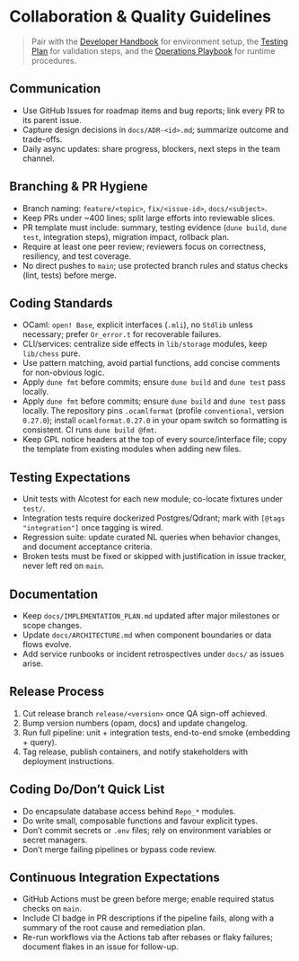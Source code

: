 # Collaboration & Quality Guidelines

> Pair with the [Developer Handbook](DEVELOPER.md) for environment setup, the [Testing Plan](TESTING.md) for validation steps, and the [Operations Playbook](OPERATIONS.md) for runtime procedures.

## Communication
- Use GitHub Issues for roadmap items and bug reports; link every PR to its parent issue.
- Capture design decisions in `docs/ADR-<id>.md`; summarize outcome and trade-offs.
- Daily async updates: share progress, blockers, next steps in the team channel.

## Branching & PR Hygiene
- Branch naming: `feature/<topic>`, `fix/<issue-id>`, `docs/<subject>`.
- Keep PRs under ~400 lines; split large efforts into reviewable slices.
- PR template must include: summary, testing evidence (`dune build`, `dune test`, integration steps), migration impact, rollback plan.
- Require at least one peer review; reviewers focus on correctness, resiliency, and test coverage.
- No direct pushes to `main`; use protected branch rules and status checks (lint, tests) before merge.

## Coding Standards
- OCaml: `open! Base`, explicit interfaces (`.mli`), no `Stdlib` unless necessary; prefer `Or_error.t` for recoverable failures.
- CLI/services: centralize side effects in `lib/storage` modules, keep `lib/chess` pure.
- Use pattern matching, avoid partial functions, add concise comments for non-obvious logic.
- Apply `dune fmt` before commits; ensure `dune build` and `dune test` pass locally.
- Apply `dune fmt` before commits; ensure `dune build` and `dune test` pass locally. The repository pins `.ocamlformat` (profile `conventional`, version `0.27.0`); install `ocamlformat.0.27.0` in your opam switch so formatting is consistent. CI runs `dune build @fmt`.
- Keep GPL notice headers at the top of every source/interface file; copy the template from existing modules when adding new files.

## Testing Expectations
- Unit tests with Alcotest for each new module; co-locate fixtures under `test/`.
- Integration tests require dockerized Postgres/Qdrant; mark with `[@tags "integration"]` once tagging is wired.
- Regression suite: update curated NL queries when behavior changes, and document acceptance criteria.
- Broken tests must be fixed or skipped with justification in issue tracker, never left red on `main`.

## Documentation
- Keep `docs/IMPLEMENTATION_PLAN.md` updated after major milestones or scope changes.
- Update `docs/ARCHITECTURE.md` when component boundaries or data flows evolve.
- Add service runbooks or incident retrospectives under `docs/` as issues arise.

## Release Process
1. Cut release branch `release/<version>` once QA sign-off achieved.
2. Bump version numbers (opam, docs) and update changelog.
3. Run full pipeline: unit + integration tests, end-to-end smoke (embedding + query).
4. Tag release, publish containers, and notify stakeholders with deployment instructions.

## Coding Do/Don’t Quick List
- Do encapsulate database access behind `Repo_*` modules.
- Do write small, composable functions and favour explicit types.
- Don’t commit secrets or `.env` files; rely on environment variables or secret managers.
- Don’t merge failing pipelines or bypass code review.

## Continuous Integration Expectations
- GitHub Actions must be green before merge; enable required status checks on `main`.
- Include CI badge in PR descriptions if the pipeline fails, along with a summary of the root cause and remediation plan.
- Re-run workflows via the Actions tab after rebases or flaky failures; document flakes in an issue for follow-up.
